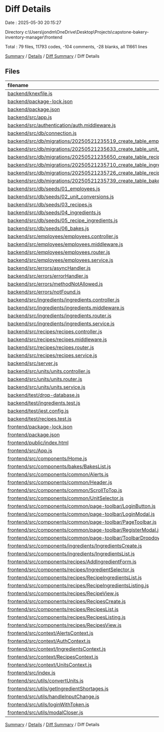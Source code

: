 # Diff Details

Date : 2025-05-30 20:15:27

Directory c:\\Users\\jondm\\OneDrive\\Desktop\\Projects\\capstone-bakery-inventory-manager\\frontend

Total : 79 files,  11793 codes, -104 comments, -28 blanks, all 11661 lines

[Summary](results.md) / [Details](details.md) / [Diff Summary](diff.md) / Diff Details

## Files
| filename | language | code | comment | blank | total |
| :--- | :--- | ---: | ---: | ---: | ---: |
| [backend/knexfile.js](/backend/knexfile.js) | JavaScript | -51 | -5 | -4 | -60 |
| [backend/package-lock.json](/backend/package-lock.json) | JSON | -6,851 | 0 | -1 | -6,852 |
| [backend/package.json](/backend/package.json) | JSON | -35 | 0 | -1 | -36 |
| [backend/src/app.js](/backend/src/app.js) | JavaScript | -23 | -2 | -12 | -37 |
| [backend/src/authentication/auth.middleware.js](/backend/src/authentication/auth.middleware.js) | JavaScript | -16 | 0 | -5 | -21 |
| [backend/src/db/connection.js](/backend/src/db/connection.js) | JavaScript | -4 | 0 | -2 | -6 |
| [backend/src/db/migrations/20250521235519\_create\_table\_employees.js](/backend/src/db/migrations/20250521235519_create_table_employees.js) | JavaScript | -14 | -8 | -2 | -24 |
| [backend/src/db/migrations/20250521235633\_create\_table\_unit\_conversions.js](/backend/src/db/migrations/20250521235633_create_table_unit_conversions.js) | JavaScript | -12 | -8 | -2 | -22 |
| [backend/src/db/migrations/20250521235650\_create\_table\_recipes.js](/backend/src/db/migrations/20250521235650_create_table_recipes.js) | JavaScript | -11 | -8 | -2 | -21 |
| [backend/src/db/migrations/20250521235710\_create\_table\_ingredients.js](/backend/src/db/migrations/20250521235710_create_table_ingredients.js) | JavaScript | -11 | -8 | -2 | -21 |
| [backend/src/db/migrations/20250521235726\_create\_table\_recipe\_ingredients.js](/backend/src/db/migrations/20250521235726_create_table_recipe_ingredients.js) | JavaScript | -22 | -8 | -2 | -32 |
| [backend/src/db/migrations/20250521235739\_create\_table\_bakes.js](/backend/src/db/migrations/20250521235739_create_table_bakes.js) | JavaScript | -23 | -8 | -2 | -33 |
| [backend/src/db/seeds/01\_employees.js](/backend/src/db/seeds/01_employees.js) | JavaScript | -56 | -9 | -3 | -68 |
| [backend/src/db/seeds/02\_unit\_conversions.js](/backend/src/db/seeds/02_unit_conversions.js) | JavaScript | -73 | -18 | -11 | -102 |
| [backend/src/db/seeds/03\_recipes.js](/backend/src/db/seeds/03_recipes.js) | JavaScript | -81 | -9 | -3 | -93 |
| [backend/src/db/seeds/04\_ingredients.js](/backend/src/db/seeds/04_ingredients.js) | JavaScript | -51 | -9 | -3 | -63 |
| [backend/src/db/seeds/05\_recipe\_ingredients.js](/backend/src/db/seeds/05_recipe_ingredients.js) | JavaScript | -107 | -19 | -12 | -138 |
| [backend/src/db/seeds/06\_bakes.js](/backend/src/db/seeds/06_bakes.js) | JavaScript | -132 | -12 | -10 | -154 |
| [backend/src/employees/employees.controller.js](/backend/src/employees/employees.controller.js) | JavaScript | -36 | -6 | -9 | -51 |
| [backend/src/employees/employees.middleware.js](/backend/src/employees/employees.middleware.js) | JavaScript | -89 | -6 | -16 | -111 |
| [backend/src/employees/employees.router.js](/backend/src/employees/employees.router.js) | JavaScript | -8 | 0 | -5 | -13 |
| [backend/src/employees/employees.service.js](/backend/src/employees/employees.service.js) | JavaScript | -24 | -1 | -8 | -33 |
| [backend/src/errors/asyncHandler.js](/backend/src/errors/asyncHandler.js) | JavaScript | -6 | 0 | -1 | -7 |
| [backend/src/errors/errorHandler.js](/backend/src/errors/errorHandler.js) | JavaScript | -5 | -3 | -2 | -10 |
| [backend/src/errors/methodNotAllowed.js](/backend/src/errors/methodNotAllowed.js) | JavaScript | -7 | 0 | -1 | -8 |
| [backend/src/errors/notFound.js](/backend/src/errors/notFound.js) | JavaScript | -4 | -3 | -2 | -9 |
| [backend/src/ingredients/ingredients.controller.js](/backend/src/ingredients/ingredients.controller.js) | JavaScript | -14 | -1 | -5 | -20 |
| [backend/src/ingredients/ingredients.middleware.js](/backend/src/ingredients/ingredients.middleware.js) | JavaScript | -17 | -3 | -4 | -24 |
| [backend/src/ingredients/ingredients.router.js](/backend/src/ingredients/ingredients.router.js) | JavaScript | -6 | 0 | -4 | -10 |
| [backend/src/ingredients/ingredients.service.js](/backend/src/ingredients/ingredients.service.js) | JavaScript | -12 | 0 | -4 | -16 |
| [backend/src/recipes/recipes.controller.js](/backend/src/recipes/recipes.controller.js) | JavaScript | -43 | -1 | -9 | -53 |
| [backend/src/recipes/recipes.middleware.js](/backend/src/recipes/recipes.middleware.js) | JavaScript | -48 | -6 | -6 | -60 |
| [backend/src/recipes/recipes.router.js](/backend/src/recipes/recipes.router.js) | JavaScript | -7 | 0 | -5 | -12 |
| [backend/src/recipes/recipes.service.js](/backend/src/recipes/recipes.service.js) | JavaScript | -41 | -4 | -10 | -55 |
| [backend/src/server.js](/backend/src/server.js) | JavaScript | -7 | 0 | -4 | -11 |
| [backend/src/units/units.controller.js](/backend/src/units/units.controller.js) | JavaScript | -12 | -2 | -5 | -19 |
| [backend/src/units/units.router.js](/backend/src/units/units.router.js) | JavaScript | -6 | 0 | -4 | -10 |
| [backend/src/units/units.service.js](/backend/src/units/units.service.js) | JavaScript | -16 | -2 | -5 | -23 |
| [backend/test/drop-database.js](/backend/test/drop-database.js) | JavaScript | -11 | 0 | -4 | -15 |
| [backend/test/ingredients.test.js](/backend/test/ingredients.test.js) | JavaScript | -152 | 0 | -29 | -181 |
| [backend/test/jest.config.js](/backend/test/jest.config.js) | JavaScript | -3 | 0 | -1 | -4 |
| [backend/test/recipes.test.js](/backend/test/recipes.test.js) | JavaScript | -144 | 0 | -16 | -160 |
| [frontend/package-lock.json](/frontend/package-lock.json) | JSON | 18,434 | 0 | 1 | 18,435 |
| [frontend/package.json](/frontend/package.json) | JSON | 38 | 0 | 1 | 39 |
| [frontend/public/index.html](/frontend/public/index.html) | HTML | 26 | 10 | 1 | 37 |
| [frontend/src/App.js](/frontend/src/App.js) | JavaScript | 36 | 0 | 4 | 40 |
| [frontend/src/components/Home.js](/frontend/src/components/Home.js) | JavaScript | 129 | 1 | 4 | 134 |
| [frontend/src/components/bakes/BakesList.js](/frontend/src/components/bakes/BakesList.js) | JavaScript | 7 | 0 | 0 | 7 |
| [frontend/src/components/common/Alerts.js](/frontend/src/components/common/Alerts.js) | JavaScript | 26 | 0 | 4 | 30 |
| [frontend/src/components/common/Header.js](/frontend/src/components/common/Header.js) | JavaScript | 10 | 0 | 0 | 10 |
| [frontend/src/components/common/ScrollToTop.js](/frontend/src/components/common/ScrollToTop.js) | JavaScript | 9 | 1 | 4 | 14 |
| [frontend/src/components/common/UnitSelector.js](/frontend/src/components/common/UnitSelector.js) | JavaScript | 28 | 0 | 4 | 32 |
| [frontend/src/components/common/page-toolbar/LoginButton.js](/frontend/src/components/common/page-toolbar/LoginButton.js) | JavaScript | 65 | 0 | 7 | 72 |
| [frontend/src/components/common/page-toolbar/LoginModal.js](/frontend/src/components/common/page-toolbar/LoginModal.js) | JavaScript | 132 | 5 | 15 | 152 |
| [frontend/src/components/common/page-toolbar/PageToolbar.js](/frontend/src/components/common/page-toolbar/PageToolbar.js) | JavaScript | 72 | 0 | 6 | 78 |
| [frontend/src/components/common/page-toolbar/RegisterModal.js](/frontend/src/components/common/page-toolbar/RegisterModal.js) | JavaScript | 238 | 7 | 16 | 261 |
| [frontend/src/components/common/page-toolbar/ToolbarDropdown.js](/frontend/src/components/common/page-toolbar/ToolbarDropdown.js) | JavaScript | 41 | 0 | 5 | 46 |
| [frontend/src/components/ingredients/IngredientsCreate.js](/frontend/src/components/ingredients/IngredientsCreate.js) | JavaScript | 7 | 0 | 0 | 7 |
| [frontend/src/components/ingredients/IngredientsList.js](/frontend/src/components/ingredients/IngredientsList.js) | JavaScript | 7 | 0 | 0 | 7 |
| [frontend/src/components/recipes/AddIngredientForm.js](/frontend/src/components/recipes/AddIngredientForm.js) | JavaScript | 71 | 2 | 8 | 81 |
| [frontend/src/components/recipes/IngredientSelector.js](/frontend/src/components/recipes/IngredientSelector.js) | JavaScript | 29 | 0 | 3 | 32 |
| [frontend/src/components/recipes/RecipeIngredientsList.js](/frontend/src/components/recipes/RecipeIngredientsList.js) | JavaScript | 20 | 0 | 4 | 24 |
| [frontend/src/components/recipes/RecipeIngredientsListing.js](/frontend/src/components/recipes/RecipeIngredientsListing.js) | JavaScript | 26 | 2 | 4 | 32 |
| [frontend/src/components/recipes/RecipeView.js](/frontend/src/components/recipes/RecipeView.js) | JavaScript | 105 | 6 | 8 | 119 |
| [frontend/src/components/recipes/RecipesCreate.js](/frontend/src/components/recipes/RecipesCreate.js) | JavaScript | 7 | 0 | 0 | 7 |
| [frontend/src/components/recipes/RecipesList.js](/frontend/src/components/recipes/RecipesList.js) | JavaScript | 21 | 5 | 7 | 33 |
| [frontend/src/components/recipes/RecipesListing.js](/frontend/src/components/recipes/RecipesListing.js) | JavaScript | 9 | 0 | 2 | 11 |
| [frontend/src/components/recipes/RecipesView.js](/frontend/src/components/recipes/RecipesView.js) | JavaScript | 19 | 1 | 3 | 23 |
| [frontend/src/context/AlertsContext.js](/frontend/src/context/AlertsContext.js) | JavaScript | 23 | 1 | 6 | 30 |
| [frontend/src/context/AuthContext.js](/frontend/src/context/AuthContext.js) | JavaScript | 61 | 11 | 12 | 84 |
| [frontend/src/context/IngredientsContext.js](/frontend/src/context/IngredientsContext.js) | JavaScript | 55 | 0 | 14 | 69 |
| [frontend/src/context/RecipesContext.js](/frontend/src/context/RecipesContext.js) | JavaScript | 177 | 2 | 29 | 208 |
| [frontend/src/context/UnitsContext.js](/frontend/src/context/UnitsContext.js) | JavaScript | 57 | 1 | 15 | 73 |
| [frontend/src/index.js](/frontend/src/index.js) | JavaScript | 27 | 0 | 3 | 30 |
| [frontend/src/utils/convertUnits.js](/frontend/src/utils/convertUnits.js) | JavaScript | 11 | 0 | 4 | 15 |
| [frontend/src/utils/getIngredientShortages.js](/frontend/src/utils/getIngredientShortages.js) | JavaScript | 23 | 0 | 7 | 30 |
| [frontend/src/utils/handleInputChange.js](/frontend/src/utils/handleInputChange.js) | JavaScript | 7 | 0 | 1 | 8 |
| [frontend/src/utils/loginWithToken.js](/frontend/src/utils/loginWithToken.js) | JavaScript | 26 | 7 | 6 | 39 |
| [frontend/src/utils/modalCloser.js](/frontend/src/utils/modalCloser.js) | JavaScript | 5 | 3 | 2 | 10 |

[Summary](results.md) / [Details](details.md) / [Diff Summary](diff.md) / Diff Details